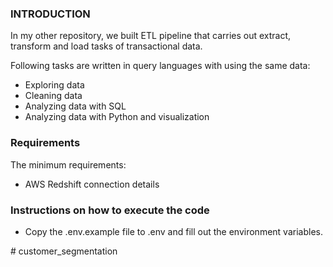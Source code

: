 ### INTRODUCTION

In my other repository, we built ETL pipeline that carries out extract, transform and load tasks of transactional data.

Following tasks are written in query languages with using the same data:

- Exploring data
- Cleaning data
- Analyzing data with SQL
- Analyzing data with Python and visualization

### Requirements

The minimum requirements:

- AWS Redshift connection details

### Instructions on how to execute the code

- Copy the .env.example file to .env and fill out the environment variables.


#   c u s t o m e r _ s e g m e n t a t i o n  
 